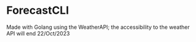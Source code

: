 ﻿# ForecastCLI
Made with Golang using the WeatherAPI; the accessibility to the weather API will end 22/Oct/2023
